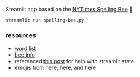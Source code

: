 Sreamlit app based on the [NYTimes Spelling Bee](https://www.nytimes.com/puzzles/spelling-bee/) 🐝


`streamlit run spelling-bee.py`


### resources
+ [word list](https://github.com/dwyl/english-words)
+ [bee info](https://canr.udel.edu/maarec/honey-bee-biology/the-colony-and-its-organization/)
+ referenced [this post](https://joelgrus.com/2020/10/02/creating-games-in-streamlit/) for help with streamlit state
+ emojis from [here](https://getemoji.com/), [here](https://emojipedia.org/), and [here](https://emojifinder.com/)
